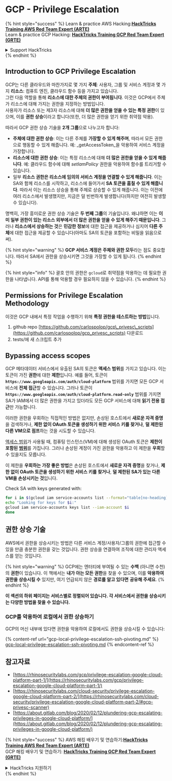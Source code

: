 # GCP - Privilege Escalation

{% hint style="success" %}
Learn & practice AWS Hacking:<img src="../../../.gitbook/assets/image (1) (1) (1).png" alt="" data-size="line">[**HackTricks Training AWS Red Team Expert (ARTE)**](https://training.hacktricks.xyz/courses/arte)<img src="../../../.gitbook/assets/image (1) (1) (1).png" alt="" data-size="line">\
Learn & practice GCP Hacking: <img src="../../../.gitbook/assets/image (2).png" alt="" data-size="line">[**HackTricks Training GCP Red Team Expert (GRTE)**<img src="../../../.gitbook/assets/image (2).png" alt="" data-size="line">](https://training.hacktricks.xyz/courses/grte)

<details>

<summary>Support HackTricks</summary>

* Check the [**subscription plans**](https://github.com/sponsors/carlospolop)!
* **Join the** 💬 [**Discord group**](https://discord.gg/hRep4RUj7f) or the [**telegram group**](https://t.me/peass) or **follow** us on **Twitter** 🐦 [**@hacktricks\_live**](https://twitter.com/hacktricks_live)**.**
* **Share hacking tricks by submitting PRs to the** [**HackTricks**](https://github.com/carlospolop/hacktricks) and [**HackTricks Cloud**](https://github.com/carlospolop/hacktricks-cloud) github repos.

</details>
{% endhint %}

## Introduction to GCP Privilege Escalation <a href="#introduction-to-gcp-privilege-escalation" id="introduction-to-gcp-privilege-escalation"></a>

GCP는 다른 클라우드와 마찬가지로 몇 가지 **주체**: 사용자, 그룹 및 서비스 계정과 몇 가지 **리소스**: 컴퓨트 엔진, 클라우드 함수 등을 가지고 있습니다.\
그런 다음 역할을 통해 **리소스에 대한 주체의 권한이 부여됩니다**. 이것은 GCP에서 주체가 리소스에 대해 가지는 권한을 지정하는 방법입니다.\
사용자가 리소스 또는 제3자 리소스에 대해 **더 많은 권한을 얻을 수 있는 특정 권한**이 있으며, 이를 **권한 상승**이라고 합니다(또한, 더 많은 권한을 얻기 위한 취약점 악용).

따라서 GCP 권한 상승 기술을 **2개 그룹**으로 나누고자 합니다:

* **주체에 대한 권한 상승**: 이는 다른 주체를 **가장할 수 있게 해주며**, 따라서 모든 권한으로 행동할 수 있게 해줍니다. 예: _getAccessToken_을 악용하여 서비스 계정을 가장합니다.
* **리소스에 대한 권한 상승**: 이는 특정 리소스에 대해 **더 많은 권한을 얻을 수 있게 해줍니다**. 예: 클라우드 함수에 대해 _setIamPolicy_ 권한을 악용하여 함수를 트리거할 수 있습니다.
* 일부 **리소스 권한은 리소스에 임의의 서비스 계정을 연결할 수 있게 해줍니다**. 이는 SA와 함께 리소스를 시작하고, 리소스에 들어가서 **SA 토큰을 훔칠 수 있게 해줍니다**. 따라서 이는 리소스 상승을 통해 주체로 상승할 수 있게 해줍니다. 이는 이전에 여러 리소스에서 발생했지만, 지금은 덜 빈번하게 발생합니다(하지만 여전히 발생할 수 있습니다).

명백히, 가장 흥미로운 권한 상승 기술은 **두 번째 그룹**의 기술입니다. 왜냐하면 이는 **이미 일부 권한이 있는 리소스 외부에서 더 많은 권한을 얻을 수 있게 해주기 때문입니다**. 그러나 **리소스에서 상승하는 것**은 **민감한 정보**에 대한 접근을 제공하거나 심지어 **다른 주체**에 대한 접근을 제공할 수 있습니다(아마도 SA의 토큰을 포함하는 비밀을 읽음으로써).

{% hint style="warning" %}
**GCP 서비스 계정은 주체와 권한 모두**라는 점도 중요합니다. 따라서 SA에서 권한을 상승시키면 그것을 가장할 수 있게 됩니다.
{% endhint %}

{% hint style="info" %}
괄호 안의 권한은 `gcloud`로 취약점을 악용하는 데 필요한 권한을 나타냅니다. API를 통해 악용할 경우 필요하지 않을 수 있습니다.
{% endhint %}

## Permissions for Privilege Escalation Methodology

이것은 GCP 내에서 특정 작업을 수행하기 위해 **특정 권한을 테스트하는 방법**입니다.

1. github repo [https://github.com/carlospolop/gcp\_privesc\_scripts](https://github.com/carlospolop/gcp_privesc_scripts) 다운로드
2. tests/에 새 스크립트 추가

## Bypassing access scopes <a href="#bypassing-access-scopes" id="bypassing-access-scopes"></a>

GCP 메타데이터 서비스에서 유출된 SA의 토큰은 **액세스 범위**를 가지고 있습니다. 이는 토큰이 가진 **권한**에 대한 **제한**입니다. 예를 들어, 토큰이 **`https://www.googleapis.com/auth/cloud-platform`** 범위를 가지면 모든 GCP 서비스에 **전체 접근**할 수 있습니다. 그러나 토큰이 **`https://www.googleapis.com/auth/cloud-platform.read-only`** 범위를 가지면 SA가 IAM에서 더 많은 권한을 가지고 있더라도 모든 GCP 서비스에 대해 **읽기 전용 접근**만 가능합니다.

이러한 권한을 우회하는 직접적인 방법은 없지만, 손상된 호스트에서 **새로운 자격 증명**을 검색하거나, **제한 없이 OAuth 토큰을 생성하기 위한 서비스 키를 찾거나**, **덜 제한된 다른 VM으로 점프**하는 것을 시도할 수 있습니다.

[액세스 범위](https://cloud.google.com/compute/docs/access/service-accounts#accesscopesiam)가 사용될 때, 컴퓨팅 인스턴스(VM)에 대해 생성된 OAuth 토큰은 **제한이 포함된** [**범위**](https://oauth.net/2/scope/)를 가집니다. 그러나 손상된 계정이 가진 권한을 악용하고 이 제한을 **우회**할 수 있을지도 모릅니다.

이 제한을 **우회하는 가장 좋은 방법**은 손상된 호스트에서 **새로운 자격 증명**을 찾거나, **제한 없이 OAuth 토큰을 생성하기 위한 서비스 키를 찾거나**, **덜 제한된 SA가 있는 다른 VM을 손상시키는 것**입니다.

Check SA with keys generated with:
```bash
for i in $(gcloud iam service-accounts list --format="table[no-heading](email)"); do
echo "Looking for keys for $i:"
gcloud iam service-accounts keys list --iam-account $i
done
```
## 권한 상승 기술

AWS에서 권한을 상승시키는 방법은 다른 서비스 계정/사용자/그룹의 권한에 접근할 수 있을 만큼 충분한 권한을 갖는 것입니다. 권한 상승을 연결하여 조직에 대한 관리자 액세스를 얻는 것입니다.

{% hint style="warning" %}
GCP에는 엔터티에 부여될 수 있는 **수백** (아니면 수천)의 **권한**이 있습니다. 이 책에서는 **내가 아는 모든 권한**을 찾을 수 있으며, 이를 **악용하여 권한을 상승시킬 수** 있지만, 여기 언급되지 않은 **경로를 알고 있다면** **공유해 주세요**.
{% endhint %}

**이 섹션의 하위 페이지는 서비스별로 정렬되어 있습니다. 각 서비스에서 권한을 상승시키는 다양한 방법을 찾을 수 있습니다.**

### GCP를 악용하여 로컬에서 권한 상승하기

GCP의 머신 내부에 있다면 권한을 악용하여 로컬에서도 권한을 상승시킬 수 있습니다:

{% content-ref url="gcp-local-privilege-escalation-ssh-pivoting.md" %}
[gcp-local-privilege-escalation-ssh-pivoting.md](gcp-local-privilege-escalation-ssh-pivoting.md)
{% endcontent-ref %}

## 참고자료

* [https://rhinosecuritylabs.com/gcp/privilege-escalation-google-cloud-platform-part-1/](https://rhinosecuritylabs.com/gcp/privilege-escalation-google-cloud-platform-part-1/)
* [https://rhinosecuritylabs.com/cloud-security/privilege-escalation-google-cloud-platform-part-2/](https://rhinosecuritylabs.com/cloud-security/privilege-escalation-google-cloud-platform-part-2/#gcp-privesc-scanner)
* [https://about.gitlab.com/blog/2020/02/12/plundering-gcp-escalating-privileges-in-google-cloud-platform/](https://about.gitlab.com/blog/2020/02/12/plundering-gcp-escalating-privileges-in-google-cloud-platform/)

{% hint style="success" %}
AWS 해킹 배우기 및 연습하기:<img src="../../../.gitbook/assets/image (1) (1) (1).png" alt="" data-size="line">[**HackTricks Training AWS Red Team Expert (ARTE)**](https://training.hacktricks.xyz/courses/arte)<img src="../../../.gitbook/assets/image (1) (1) (1).png" alt="" data-size="line">\
GCP 해킹 배우기 및 연습하기: <img src="../../../.gitbook/assets/image (2).png" alt="" data-size="line">[**HackTricks Training GCP Red Team Expert (GRTE)**<img src="../../../.gitbook/assets/image (2).png" alt="" data-size="line">](https://training.hacktricks.xyz/courses/grte)

<details>

<summary>HackTricks 지원하기</summary>

* [**구독 계획**](https://github.com/sponsors/carlospolop) 확인하기!
* **💬 [**Discord 그룹**](https://discord.gg/hRep4RUj7f) 또는 [**텔레그램 그룹**](https://t.me/peass)에 참여하거나 **Twitter** 🐦 [**@hacktricks\_live**](https://twitter.com/hacktricks_live)**를 팔로우하세요.**
* **[**HackTricks**](https://github.com/carlospolop/hacktricks) 및 [**HackTricks Cloud**](https://github.com/carlospolop/hacktricks-cloud) 깃허브 리포지토리에 PR을 제출하여 해킹 트릭을 공유하세요.**

</details>
{% endhint %}
